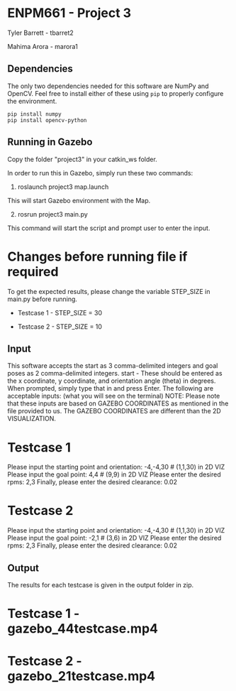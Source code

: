# ENPM661 - Project 3
Tyler Barrett - tbarret2

Mahima Arora - marora1



## Dependencies

The only two dependencies needed for this software are NumPy and OpenCV. 
Feel free to install either of these using `pip` to properly configure the environment.

    pip install numpy
    pip install opencv-python

## Running in Gazebo

Copy the folder "project3" in your catkin_ws folder.

In order to run this in Gazebo, simply run these two commands:

1.   roslaunch project3 map.launch

This will start Gazebo environment with the Map.

2.   rosrun project3 main.py

This command will start the script and prompt user to enter the input.

# Changes before running file if required
To get the expected results, please change the variable STEP_SIZE in main.py before running. 

- Testcase 1 - STEP_SIZE = 30

- Testcase 2 - STEP_SIZE = 10

## Input

This software accepts the start as 3 comma-delimited integers and goal poses as 2 comma-delimited integers.
start - These should be entered as the x coordinate, y coordinate, and orientation angle (theta) in degrees.
When prompted, simply type that in and press Enter. 
The following are acceptable inputs: (what you will see on the terminal)
NOTE: Please note that these inputs are based on GAZEBO COORDINATES as mentioned in the file provided to us. The GAZEBO COORDINATES are different than the 2D VISUALIZATION.


# Testcase 1
Please input the starting point and orientation: -4,-4,30        # (1,1,30) in 2D VIZ 
Please input the goal point: 4,4            # (9,9) in 2D VIZ 
Please enter the desired rpms: 2,3
Finally, please enter the desired clearance: 0.02

# Testcase 2
Please input the starting point and orientation: -4,-4,30    # (1,1,30) in 2D VIZ 
Please input the goal point: -2,1 # (3,6) in 2D VIZ 
Please enter the desired rpms: 2,3 
Finally, please enter the desired clearance: 0.02


## Output
 
 The results for each testcase is given in the output folder in zip.

# Testcase 1 - gazebo_44testcase.mp4

# Testcase 2 - gazebo_21testcase.mp4
